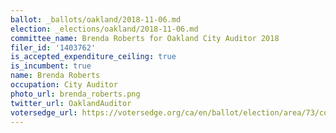 ```yaml
---
ballot: _ballots/oakland/2018-11-06.md
election: _elections/oakland/2018-11-06.md
committee_name: Brenda Roberts for Oakland City Auditor 2018
filer_id: '1403762'
is_accepted_expenditure_ceiling: true
is_incumbent: true
name: Brenda Roberts
occupation: City Auditor
photo_url: brenda_roberts.png
twitter_url: OaklandAuditor
votersedge_url: https://votersedge.org/ca/en/ballot/election/area/73/contests/contest/17338/candidate/139751?&county=alameda%20county&election_authority_id=1
---
```

